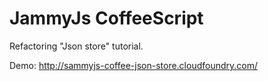 JammyJs CoffeeScript
====================

Refactoring "Json store" tutorial.

Demo: http://sammyjs-coffee-json-store.cloudfoundry.com/